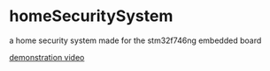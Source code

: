 # homeSecuritySystem
a home security system made for the stm32f746ng embedded board

[demonstration video](https://www.youtube.com/watch?v=c03VITOCONE)
